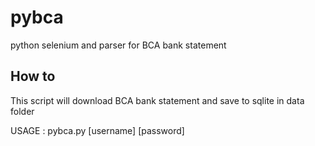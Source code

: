 # pybca
python selenium and parser for BCA bank statement

How to
---

This script will download BCA bank statement and save to sqlite in data folder

USAGE : pybca.py [username] [password]
